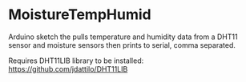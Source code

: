 # MoistureTempHumid
Arduino sketch the pulls temperature and humidity data from a DHT11 sensor and moisture sensors then prints to serial, comma separated.

Requires DHT11LIB library to be installed: https://github.com/jdattilo/DHT11LIB
